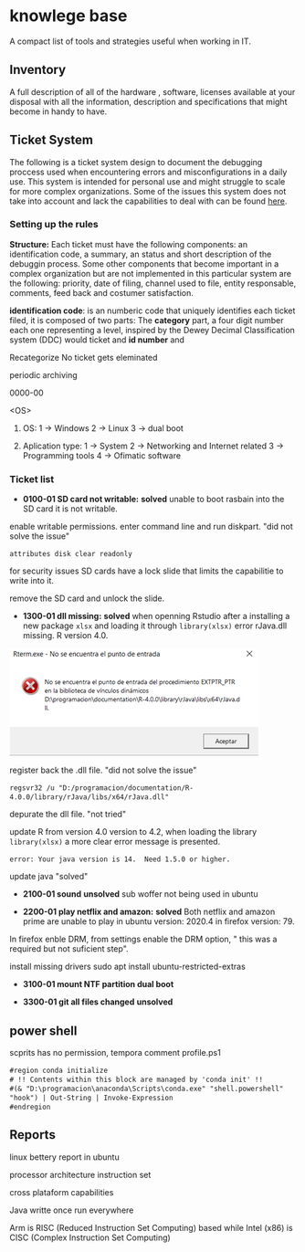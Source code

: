 # knowlege base
A compact list of tools and strategies useful when working in IT.

## Inventory 
A full description of all of the hardware , software, licenses available at your disposal with all the information, description and specifications that might become in handy to have.


## Ticket System
The following is a ticket system design to document the debugging proccess used when encountering errors and misconfigurations in a daily use. This system is intended for personal use and might struggle to scale for more complex organizations. Some of the issues this system does not take into account and lack the capabilities to deal with can be found [here]().

### Setting up the rules
__Structure:__ Each ticket must have the following components: an identification code, a summary, an status and short description of the debuggin process. Some other components that become important in a complex organization but are not implemented in this particular system are the following: priority, date of filing, channel used to file, entity responsable, comments, feed back and costumer satisfaction.    

__identification code__: is an numberic code that uniquely identifies each ticket filed, it is composed of two parts: The __category__ part, a four digit number each one  representing a level, inspired by the Dewey Decimal Classification system (DDC) would ticket and __id number__ and 

Recategorize 
No ticket gets eleminated 


periodic archiving 

0000-00

\<OS\>



1. OS:
1 -> Windows
2 -> Linux
3 -> dual boot

2. Aplication type:
1 -> System 
2 -> Networking and Internet related
3 -> Programming tools
4 -> Ofimatic software 





### Ticket list

* __0100-01 SD card not writable:__ __solved__ unable to boot rasbain into the SD card it is not writable.

enable writable permissions. enter command line and run diskpart.  "did not solve the issue"

    attributes disk clear readonly

for security issues SD cards have a lock slide that limits the capabilitie to write into it. 

remove the SD card and unlock the slide.


* __1300-01 dll missing:__ __solved__ when openning Rstudio after a installing a new package ```xlsx``` and loading it through  ```library(xlsx)``` error rJava.dll missing. R version 4.0. 

![error message](./media/images/tickets/ticket-1400-01-dll-library-missing.png)

register back the .dll file.  "did not solve the issue" 
    
    regsvr32 /u "D:/programacion/documentation/R-4.0.0/library/rJava/libs/x64/rJava.dll"

depurate the dll file. "not tried"

update R from version 4.0 version to 4.2, when loading the library   ```library(xlsx)``` a more clear error message is presented.
    
    error: Your java version is 14.  Need 1.5.0 or higher.

update java  "solved"

* __2100-01 sound__ __unsolved__ sub woffer not being used in ubuntu

* __2200-01 play netflix and amazon:__  __solved__ Both netflix and amazon prime are unable to play in ubuntu version: 2020.4 in firefox  version: 79.

In firefox enble DRM, from settings enable the DRM option, " this was a required but not suficient step".

install missing drivers
    sudo apt install ubuntu-restricted-extras



* __3100-01 mount NTF partition dual boot__

* __3300-01 git all files changed__ __unsolved__




## power shell
scprits has no permission, tempora comment profile.ps1

```
#region conda initialize
# !! Contents within this block are managed by 'conda init' !!
#(& "D:\programacion\anaconda\Scripts\conda.exe" "shell.powershell" "hook") | Out-String | Invoke-Expression
#endregion

```


## Reports

linux
bettery report in ubuntu


processor architecture
instruction set

cross plataform capabilities 

Java writte once run everywhere

Arm is RISC (Reduced Instruction Set Computing) based while Intel (x86) is CISC (Complex Instruction Set Computing)